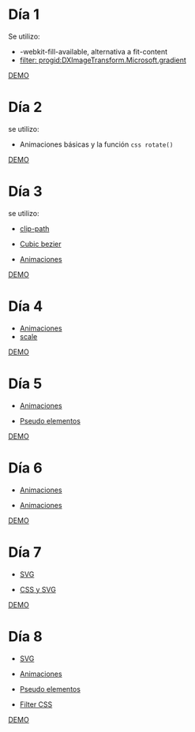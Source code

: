# Día 1

Se utilizo:

- -webkit-fill-available, alternativa a fit-content
- [filter: progid:DXImageTransform.Microsoft.gradient](https://docs.microsoft.com/en-us/previous-versions/windows/internet-explorer/ie-developer/platform-apis/ms532997(v=vs.85))

[DEMO](https://miguelhg2351.github.io/100-days-css/001)

# Día 2

se utilizo:

- Animaciones básicas y la función ```css rotate()```

[DEMO](https://miguelhg2351.github.io/100-days-css/002)

# Día 3

se utilizo:

- [clip-path](https://developer.mozilla.org/es/docs/Web/CSS/clip-path)

- [Cubic bezier](https://developer.mozilla.org/en-US/docs/Web/CSS/easing-function)

- [Animaciones](https://developer.mozilla.org/es/docs/Web/CSS/animation)

[DEMO](https://miguelhg2351.github.io/100-days-css/003)

# Día 4

- [Animaciones](https://developer.mozilla.org/es/docs/Web/CSS/animation)
- [scale](https://developer.mozilla.org/es/docs/Web/CSS/transform-function/scale)

[DEMO](https://miguelhg2351.github.io/100-days-css/004)

# Día 5

- [Animaciones](https://developer.mozilla.org/es/docs/Web/CSS/animation)

- [Pseudo elementos](https://developer.mozilla.org/es/docs/Web/CSS/Pseudoelementos)

[DEMO](https://miguelhg2351.github.io/100-days-css/005)

# Día 6

- [Animaciones](https://developer.mozilla.org/es/docs/Web/CSS/animation)

- [Animaciones](https://developer.mozilla.org/es/docs/Web/CSS/animation)

[DEMO](https://miguelhg2351.github.io/100-days-css/006)

# Día 7

- [SVG](https://developer.mozilla.org/es/docs/Web/SVG)

- [CSS y SVG](https://developer.mozilla.org/en-US/docs/Web/SVG/Tutorial/SVG_and_CSS)

[DEMO](https://miguelhg2351.github.io/100-days-css/007)

# Día 8

- [SVG](https://developer.mozilla.org/es/docs/Web/SVG)

- [Animaciones](https://developer.mozilla.org/es/docs/Web/CSS/animation)

- [Pseudo elementos](https://developer.mozilla.org/es/docs/Web/CSS/Pseudoelementos)

- [Filter CSS](https://developer.mozilla.org/es/docs/Web/CSS/filter)

[DEMO](https://miguelhg2351.github.io/100-days-css/008)
